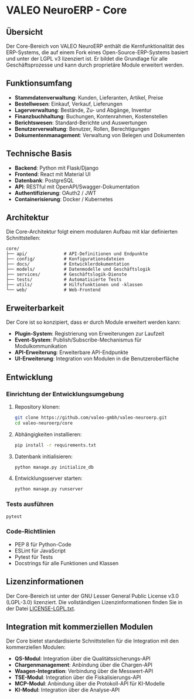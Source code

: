 # VALEO NeuroERP - Core

## Übersicht

Der Core-Bereich von VALEO NeuroERP enthält die Kernfunktionalität des ERP-Systems, die auf einem Fork eines Open-Source-ERP-Systems basiert und unter der LGPL v3 lizenziert ist. Er bildet die Grundlage für alle Geschäftsprozesse und kann durch proprietäre Module erweitert werden.

## Funktionsumfang

- **Stammdatenverwaltung**: Kunden, Lieferanten, Artikel, Preise
- **Bestellwesen**: Einkauf, Verkauf, Lieferungen
- **Lagerverwaltung**: Bestände, Zu- und Abgänge, Inventur
- **Finanzbuchhaltung**: Buchungen, Kontenrahmen, Kostenstellen
- **Berichtswesen**: Standard-Berichte und Auswertungen
- **Benutzerverwaltung**: Benutzer, Rollen, Berechtigungen
- **Dokumentenmanagement**: Verwaltung von Belegen und Dokumenten

## Technische Basis

- **Backend**: Python mit Flask/Django
- **Frontend**: React mit Material UI
- **Datenbank**: PostgreSQL
- **API**: RESTful mit OpenAPI/Swagger-Dokumentation
- **Authentifizierung**: OAuth2 / JWT
- **Containerisierung**: Docker / Kubernetes

## Architektur

Die Core-Architektur folgt einem modularen Aufbau mit klar definierten Schnittstellen:

```
core/
├── api/              # API-Definitionen und Endpunkte
├── config/           # Konfigurationsdateien
├── docs/             # Entwicklerdokumentation
├── models/           # Datenmodelle und Geschäftslogik
├── services/         # Geschäftslogik-Dienste
├── tests/            # Automatisierte Tests
├── utils/            # Hilfsfunktionen und -klassen
└── web/              # Web-Frontend
```

## Erweiterbarkeit

Der Core ist so konzipiert, dass er durch Module erweitert werden kann:

- **Plugin-System**: Registrierung von Erweiterungen zur Laufzeit
- **Event-System**: Publish/Subscribe-Mechanismus für Modulkommunikation
- **API-Erweiterung**: Erweiterbare API-Endpunkte
- **UI-Erweiterung**: Integration von Modulen in die Benutzeroberfläche

## Entwicklung

### Einrichtung der Entwicklungsumgebung

1. Repository klonen:
   ```bash
   git clone https://github.com/valeo-gmbh/valeo-neuroerp.git
   cd valeo-neuroerp/core
   ```

2. Abhängigkeiten installieren:
   ```bash
   pip install -r requirements.txt
   ```

3. Datenbank initialisieren:
   ```bash
   python manage.py initialize_db
   ```

4. Entwicklungsserver starten:
   ```bash
   python manage.py runserver
   ```

### Tests ausführen

```bash
pytest
```

### Code-Richtlinien

- PEP 8 für Python-Code
- ESLint für JavaScript
- Pytest für Tests
- Docstrings für alle Funktionen und Klassen

## Lizenzinformationen

Der Core-Bereich ist unter der GNU Lesser General Public License v3.0 (LGPL-3.0) lizenziert. Die vollständigen Lizenzinformationen finden Sie in der Datei [LICENSE-LGPL.txt](../docs/legal/LICENSE-LGPL.txt).

## Integration mit kommerziellen Modulen

Der Core bietet standardisierte Schnittstellen für die Integration mit den kommerziellen Modulen:

- **QS-Modul**: Integration über die Qualitätssicherungs-API
- **Chargenmanagement**: Anbindung über die Chargen-API
- **Waagen-Integration**: Verbindung über die Messwert-API
- **TSE-Modul**: Integration über die Fiskalisierungs-API
- **MCP-Modul**: Anbindung über die Protokoll-API für KI-Modelle
- **KI-Modul**: Integration über die Analyse-API 